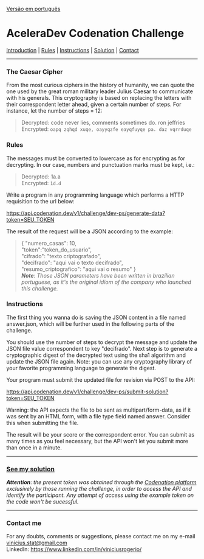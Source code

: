 [Versão em português](https://github.com/viniciusrogerio/desafio_codenation/README.md)
# AceleraDev Codenation Challenge
[Introduction](https://github.com/viniciusrogerio/desafio_codenation#criptografia-de-júlio-césar) | [Rules](https://github.com/viniciusrogerio/desafio_codenation#regras) | [Instructions](https://github.com/viniciusrogerio/desafio_codenation#instruções) | [Solution](https://github.com/viniciusrogerio/desafio_codenation#veja-aqui-a-solução-proposta-por-mim) | [Contact](https://github.com/viniciusrogerio/desafio_codenation#contato)
***
### The Caesar Cipher

From the most curious ciphers in the history of humanity, we can quote the one used by the great roman military leader Julius Caesar to communicate with his generals. This cryptography is based on replacing the letters with their correspondent letter ahead, given a certain number of steps. For instance, let the number of steps = 12:

> Decrypted: code never lies, comments sometimes do. ron jeffries <br>
> Encrypted: `oapq zqhqd xuqe, oayyqzfe eayqfuyqe pa. daz vqrrduqe`

### Rules
The messages must be converted to lowercase as for encrypting as for decrypting. In our case, numbers and punctuation marks must be kept, i.e.:

> Decrypted: 1a.a<br> 
> Encrypted: `1d.d`

Write a program in any programming language which performs a HTTP requisition to the url below:

https://api.codenation.dev/v1/challenge/dev-ps/generate-data?token=SEU_TOKEN

The result of the request will be a JSON according to the example:

>{ "numero_casas": 10,<br>    "token":"token_do_usuario",<br>    "cifrado": "texto criptografado",<br>    "decifrado": "aqui vai o texto decifrado",<br>    "resumo_criptografico": "aqui vai o resumo" }<br>
***Note***: *Those JSON parameters have been written in brazilian portuguese, as it's the original idiom of the company who launched this challenge.*
### Instructions

The first thing you wanna do is saving the JSON content in a file named answer.json, which will be further used in the following parts of the challenge.

You should use the number of steps to decrypt the message and update the JSON file value correspondent to key "decifrado". Next step is to generate a cryptographic digest of the decrypted text using the sha1 algorithm and update the JSON file again. Note: you can use any cryptography library of your favorite programming language to generate the digest.

Your program must submit the updated file for revision via POST to the API:

https://api.codenation.dev/v1/challenge/dev-ps/submit-solution?token=SEU_TOKEN

Warning: the API expects the file to be sent as multipart/form-data, as if it was sent by an HTML form, with a file type field named answer. Consider this when submitting the file.

The result will be your score or the correspondent error. You can submit as many times as you feel necessary, but the API won't let you submit more than once in a minute.
***
### [See my solution](https://github.com/viniciusrogerio/desafio_codenation/blob/master/solucao_final.py)
***Attention***: *the present token was obtained through the [Codenation platform](https://www.codenation.dev/) exclusively by those running the challenge, in order to access the API and identify the participant. Any attempt of access using the example token on the code won't be sucessful.*
***

### Contact me
For any doubts, comments or suggestions, please contact me on my e-mail vinicius.stat@gmail.com<br>
LinkedIn: https://www.linkedin.com/in/viniciusrogerio/
